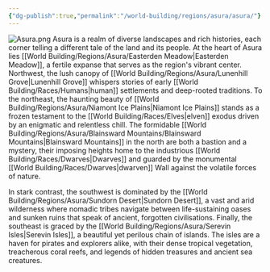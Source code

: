 ```yaml
---
{"dg-publish":true,"permalink":"/world-building/regions/asura/asura/"}
---
```


![Asura.png](/img/user/Asura.png)
Asura is a realm of diverse landscapes and rich histories, each corner telling a different tale of the land and its people. At the heart of Asura lies [[World Building/Regions/Asura/Easterden Meadow\|Easterden Meadow]], a fertile expanse that serves as the region's vibrant center. Northwest, the lush canopy of [[World Building/Regions/Asura/Lunenhill Grove\|Lunenhill Grove]] whispers stories of early [[World Building/Races/Humans\|human]] settlements and deep-rooted traditions. To the northeast, the haunting beauty of [[World Building/Regions/Asura/Niamont Ice Plains\|Niamont Ice Plains]] stands as a frozen testament to the [[World Building/Races/Elves\|elven]] exodus driven by an enigmatic and relentless chill. The formidable [[World Building/Regions/Asura/Blainsward Mountains/Blainsward Mountains\|Blainsward Mountains]] in the north are both a bastion and a mystery, their imposing heights home to the industrious [[World Building/Races/Dwarves\|Dwarves]] and guarded by the monumental [[World Building/Races/Dwarves\|dwarven]] Wall against the volatile forces of nature.

In stark contrast, the southwest is dominated by the [[World Building/Regions/Asura/Sundorn Desert\|Sundorn Desert]], a vast and arid wilderness where nomadic tribes navigate between life-sustaining oases and sunken ruins that speak of ancient, forgotten civilisations. Finally, the southeast is graced by the [[World Building/Regions/Asura/Serevin Isles\|Serevin Isles]], a beautiful yet perilous chain of islands. The isles are a haven for pirates and explorers alike, with their dense tropical vegetation, treacherous coral reefs, and legends of hidden treasures and ancient sea creatures.
